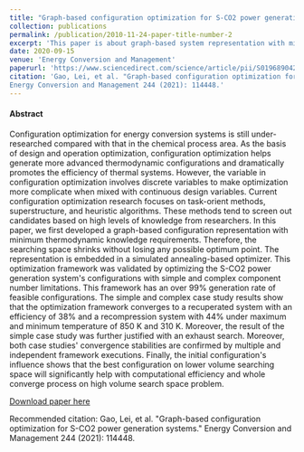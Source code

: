 ```yaml
---
title: "Graph-based configuration optimization for S-CO2 power generation systems"
collection: publications
permalink: /publication/2010-11-24-paper-title-number-2
excerpt: 'This paper is about graph-based system representation with minimum thermodynamic knowledge configuration optimization for S-CO2 power generation systems'
date: 2020-09-15
venue: 'Energy Conversion and Management'
paperurl: 'https://www.sciencedirect.com/science/article/pii/S0196890421006245'
citation: 'Gao, Lei, et al. "Graph-based configuration optimization for S-CO2 power generation systems." 
Energy Conversion and Management 244 (2021): 114448.'
---
```

#### Abstract
Configuration optimization for energy conversion systems is still under-researched compared with that in the 
chemical process area. As the basis of design and operation optimization, configuration optimization helps 
generate more advanced thermodynamic configurations and dramatically promotes the efficiency of thermal systems. 
However, the variable in configuration optimization involves discrete variables to make optimization more complicate 
when mixed with continuous design variables. Current configuration optimization research focuses on task-orient methods, 
superstructure, and heuristic algorithms. These methods tend to screen out candidates based on 
high levels of knowledge from researchers. In this paper, we first developed a graph-based configuration representation 
with minimum thermodynamic knowledge requirements. Therefore, the searching space shrinks without losing 
any possible optimum point. The representation is embedded in a simulated annealing-based optimizer. 
This optimization framework was validated by optimizing the S-CO2 power generation system's configurations with simple
and complex component number limitations. This framework has an over 99% generation rate of feasible configurations. 
The simple and complex case study results show that the optimization framework converges to a recuperated system with 
an efficiency of 38% and a recompression system with 44% under maximum and minimum temperature of 850 K and 310 K. 
Moreover, the result of the simple case study was further justified with an exhaust search. Moreover, both case studies' 
convergence stabilities are confirmed by multiple and independent framework executions. Finally, the initial 
configuration's influence shows that the best configuration on lower volume searching space 
will significantly help with computational efficiency and whole converge process on high volume search space problem.

[Download paper here](https://www.sciencedirect.com/science/article/pii/S0196890421006245)

Recommended citation: Gao, Lei, et al. "Graph-based configuration optimization for S-CO2 power generation systems." 
Energy Conversion and Management 244 (2021): 114448.
